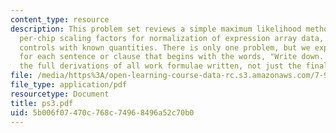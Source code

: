 ```yaml
---
content_type: resource
description: This problem set reviews a simple maximum likelihood method to estimate
  per-chip scaling factors for normalization of expression array data, using spiked-in
  controls with known quantities. There is only one problem, but we expect an answer
  for each sentence or clause that begins with the words, "Write down..." Please include
  the full derivations of all work formulae written, not just the final answer.
file: /media/https%3A/open-learning-course-data-rc.s3.amazonaws.com/7-90j-computational-functional-genomics-spring-2005/5b006f07470c768c74968496a52c70b0_ps3.pdf
file_type: application/pdf
resourcetype: Document
title: ps3.pdf
uid: 5b006f07-470c-768c-7496-8496a52c70b0
---
```

